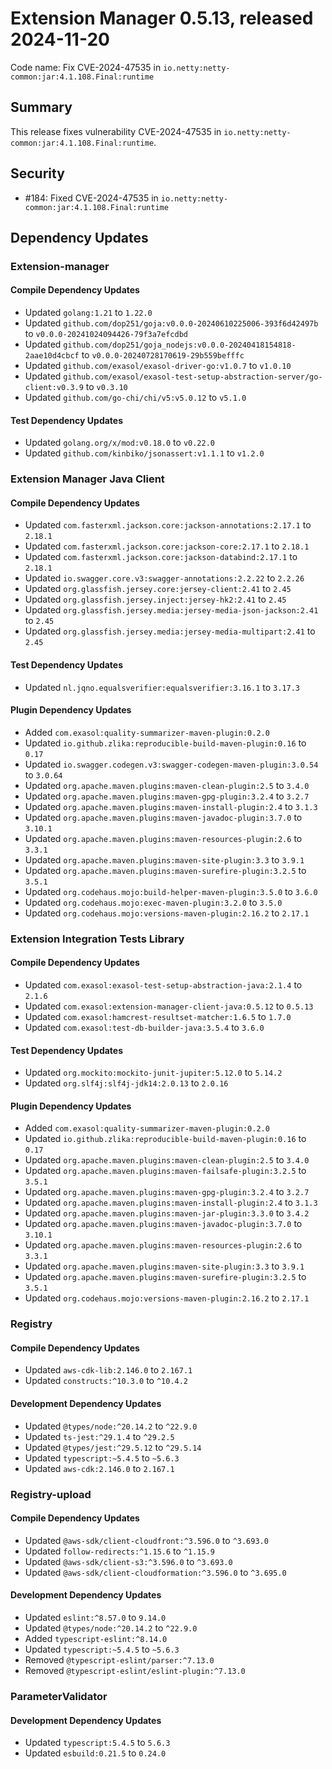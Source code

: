 # Extension Manager 0.5.13, released 2024-11-20

Code name: Fix CVE-2024-47535 in `io.netty:netty-common:jar:4.1.108.Final:runtime`

## Summary

This release fixes vulnerability CVE-2024-47535 in `io.netty:netty-common:jar:4.1.108.Final:runtime`.

## Security

* #184: Fixed CVE-2024-47535 in `io.netty:netty-common:jar:4.1.108.Final:runtime`

## Dependency Updates

### Extension-manager

#### Compile Dependency Updates

* Updated `golang:1.21` to `1.22.0`
* Updated `github.com/dop251/goja:v0.0.0-20240610225006-393f6d42497b` to `v0.0.0-20241024094426-79f3a7efcdbd`
* Updated `github.com/dop251/goja_nodejs:v0.0.0-20240418154818-2aae10d4cbcf` to `v0.0.0-20240728170619-29b559befffc`
* Updated `github.com/exasol/exasol-driver-go:v1.0.7` to `v1.0.10`
* Updated `github.com/exasol/exasol-test-setup-abstraction-server/go-client:v0.3.9` to `v0.3.10`
* Updated `github.com/go-chi/chi/v5:v5.0.12` to `v5.1.0`

#### Test Dependency Updates

* Updated `golang.org/x/mod:v0.18.0` to `v0.22.0`
* Updated `github.com/kinbiko/jsonassert:v1.1.1` to `v1.2.0`

### Extension Manager Java Client

#### Compile Dependency Updates

* Updated `com.fasterxml.jackson.core:jackson-annotations:2.17.1` to `2.18.1`
* Updated `com.fasterxml.jackson.core:jackson-core:2.17.1` to `2.18.1`
* Updated `com.fasterxml.jackson.core:jackson-databind:2.17.1` to `2.18.1`
* Updated `io.swagger.core.v3:swagger-annotations:2.2.22` to `2.2.26`
* Updated `org.glassfish.jersey.core:jersey-client:2.41` to `2.45`
* Updated `org.glassfish.jersey.inject:jersey-hk2:2.41` to `2.45`
* Updated `org.glassfish.jersey.media:jersey-media-json-jackson:2.41` to `2.45`
* Updated `org.glassfish.jersey.media:jersey-media-multipart:2.41` to `2.45`

#### Test Dependency Updates

* Updated `nl.jqno.equalsverifier:equalsverifier:3.16.1` to `3.17.3`

#### Plugin Dependency Updates

* Added `com.exasol:quality-summarizer-maven-plugin:0.2.0`
* Updated `io.github.zlika:reproducible-build-maven-plugin:0.16` to `0.17`
* Updated `io.swagger.codegen.v3:swagger-codegen-maven-plugin:3.0.54` to `3.0.64`
* Updated `org.apache.maven.plugins:maven-clean-plugin:2.5` to `3.4.0`
* Updated `org.apache.maven.plugins:maven-gpg-plugin:3.2.4` to `3.2.7`
* Updated `org.apache.maven.plugins:maven-install-plugin:2.4` to `3.1.3`
* Updated `org.apache.maven.plugins:maven-javadoc-plugin:3.7.0` to `3.10.1`
* Updated `org.apache.maven.plugins:maven-resources-plugin:2.6` to `3.3.1`
* Updated `org.apache.maven.plugins:maven-site-plugin:3.3` to `3.9.1`
* Updated `org.apache.maven.plugins:maven-surefire-plugin:3.2.5` to `3.5.1`
* Updated `org.codehaus.mojo:build-helper-maven-plugin:3.5.0` to `3.6.0`
* Updated `org.codehaus.mojo:exec-maven-plugin:3.2.0` to `3.5.0`
* Updated `org.codehaus.mojo:versions-maven-plugin:2.16.2` to `2.17.1`

### Extension Integration Tests Library

#### Compile Dependency Updates

* Updated `com.exasol:exasol-test-setup-abstraction-java:2.1.4` to `2.1.6`
* Updated `com.exasol:extension-manager-client-java:0.5.12` to `0.5.13`
* Updated `com.exasol:hamcrest-resultset-matcher:1.6.5` to `1.7.0`
* Updated `com.exasol:test-db-builder-java:3.5.4` to `3.6.0`

#### Test Dependency Updates

* Updated `org.mockito:mockito-junit-jupiter:5.12.0` to `5.14.2`
* Updated `org.slf4j:slf4j-jdk14:2.0.13` to `2.0.16`

#### Plugin Dependency Updates

* Added `com.exasol:quality-summarizer-maven-plugin:0.2.0`
* Updated `io.github.zlika:reproducible-build-maven-plugin:0.16` to `0.17`
* Updated `org.apache.maven.plugins:maven-clean-plugin:2.5` to `3.4.0`
* Updated `org.apache.maven.plugins:maven-failsafe-plugin:3.2.5` to `3.5.1`
* Updated `org.apache.maven.plugins:maven-gpg-plugin:3.2.4` to `3.2.7`
* Updated `org.apache.maven.plugins:maven-install-plugin:2.4` to `3.1.3`
* Updated `org.apache.maven.plugins:maven-jar-plugin:3.3.0` to `3.4.2`
* Updated `org.apache.maven.plugins:maven-javadoc-plugin:3.7.0` to `3.10.1`
* Updated `org.apache.maven.plugins:maven-resources-plugin:2.6` to `3.3.1`
* Updated `org.apache.maven.plugins:maven-site-plugin:3.3` to `3.9.1`
* Updated `org.apache.maven.plugins:maven-surefire-plugin:3.2.5` to `3.5.1`
* Updated `org.codehaus.mojo:versions-maven-plugin:2.16.2` to `2.17.1`

### Registry

#### Compile Dependency Updates

* Updated `aws-cdk-lib:2.146.0` to `2.167.1`
* Updated `constructs:^10.3.0` to `^10.4.2`

#### Development Dependency Updates

* Updated `@types/node:^20.14.2` to `^22.9.0`
* Updated `ts-jest:^29.1.4` to `^29.2.5`
* Updated `@types/jest:^29.5.12` to `^29.5.14`
* Updated `typescript:~5.4.5` to `~5.6.3`
* Updated `aws-cdk:2.146.0` to `2.167.1`

### Registry-upload

#### Compile Dependency Updates

* Updated `@aws-sdk/client-cloudfront:^3.596.0` to `^3.693.0`
* Updated `follow-redirects:^1.15.6` to `^1.15.9`
* Updated `@aws-sdk/client-s3:^3.596.0` to `^3.693.0`
* Updated `@aws-sdk/client-cloudformation:^3.596.0` to `^3.695.0`

#### Development Dependency Updates

* Updated `eslint:^8.57.0` to `9.14.0`
* Updated `@types/node:^20.14.2` to `^22.9.0`
* Added `typescript-eslint:^8.14.0`
* Updated `typescript:~5.4.5` to `~5.6.3`
* Removed `@typescript-eslint/parser:^7.13.0`
* Removed `@typescript-eslint/eslint-plugin:^7.13.0`

### ParameterValidator

#### Development Dependency Updates

* Updated `typescript:5.4.5` to `5.6.3`
* Updated `esbuild:0.21.5` to `0.24.0`
